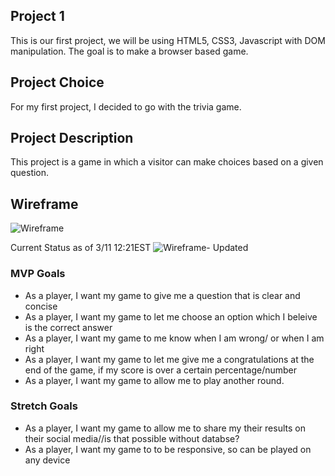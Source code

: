 ## Project 1

This is our first project, we will be using HTML5, CSS3, Javascript with DOM manipulation. The goal is to make a browser based game.

## Project Choice

For my first project, I decided to go with the trivia game.

## Project Description

This project is a game in which a visitor can make choices based on a given question.

## Wireframe

<img src="https://i.imgur.com/dwoglej.png" alt="Wireframe"/>

Current Status as of 3/11 12:21EST
<img src="https://i.imgur.com/RXDdG9r.png" alt="Wireframe- Updated"/>


### MVP Goals

<ul>
  <li>As a player, I want my game to give me a question that is clear and concise</li>
  <li>As a player, I want my game to let me choose an option which I beleive is the correct answer</li>
  <li>As a player, I want my game to me know when I am wrong/ or when I am right</li>
  <li>As a player, I want my game to let me give me a congratulations at the end of the game, if my score is over a certain percentage/number</li>
  <li>As a player, I want my game to allow me to play another round.</li>
</ul>
  
### Stretch Goals
<ul>
  <li>As a player, I want my game to allow me to share my their results on their social media//is that possible without databse?</li>
  <li>As a player, I want my game to to be responsive, so can be played on any device </li>
</ul>

